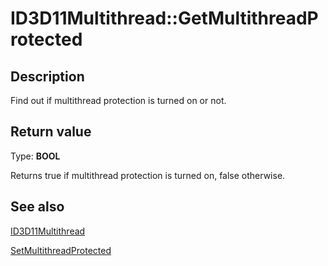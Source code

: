 # ID3D11Multithread::GetMultithreadProtected

## Description

Find out if multithread protection is turned on or not.

## Return value

Type: **BOOL**

Returns true if multithread protection is turned on, false otherwise.

## See also

[ID3D11Multithread](https://learn.microsoft.com/windows/desktop/api/d3d11_4/nn-d3d11_4-id3d11multithread)

[SetMultithreadProtected](https://learn.microsoft.com/windows/desktop/api/d3d11_4/nf-d3d11_4-id3d11multithread-setmultithreadprotected)